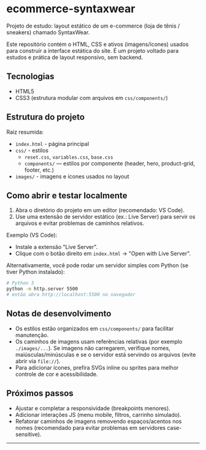 # ecommerce-syntaxwear

Projeto de estudo: layout estático de um e-commerce (loja de tênis / sneakers) chamado SyntaxWear.

Este repositório contém o HTML, CSS e ativos (imagens/ícones) usados para construir a interface estática do site. É um projeto voltado para estudos e prática de layout responsivo, sem backend.

## Tecnologias
- HTML5
- CSS3 (estrutura modular com arquivos em `css/components/`)

## Estrutura do projeto

Raiz resumida:

- `index.html` - página principal
- `css/` - estilos
	- `reset.css`, `variables.css`, `base.css`
	- `components/` — estilos por componente (header, hero, product-grid, footer, etc.)
- `images/` - imagens e ícones usados no layout

## Como abrir e testar localmente

1. Abra o diretório do projeto em um editor (recomendado: VS Code).
2. Use uma extensão de servidor estático (ex.: Live Server) para servir os arquivos e evitar problemas de caminhos relativos.

Exemplo (VS Code):

- Instale a extensão "Live Server".
- Clique com o botão direito em `index.html` → "Open with Live Server".

Alternativamente, você pode rodar um servidor simples com Python (se tiver Python instalado):

```bash
# Python 3
python -m http.server 5500
# então abra http://localhost:5500 no navegador
```

## Notas de desenvolvimento
- Os estilos estão organizados em `css/components/` para facilitar manutenção.
- Os caminhos de imagens usam referências relativas (por exemplo `./images/...`). Se imagens não carregarem, verifique nomes, maiúsculas/minúsculas e se o servidor está servindo os arquivos (evite abrir via `file://`).
- Para adicionar ícones, prefira SVGs inline ou sprites para melhor controle de cor e acessibilidade.

## Próximos passos
- Ajustar e completar a responsividade (breakpoints menores).
- Adicionar interações JS (menu mobile, filtros, carrinho simulado).
- Refatorar caminhos de imagens removendo espaços/acentos nos nomes (recomendado para evitar problemas em servidores case-sensitive).

---